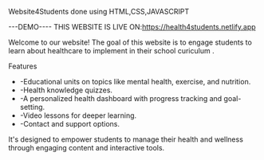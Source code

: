 Website4Students
done using HTML,CSS,JAVASCRIPT


---DEMO----
THIS WEBSITE IS LIVE ON:https://health4students.netlify.app

 Welcome to our website!
 The goal of this website is to engage students to learn about healthcare to implement in their school curiculum .

Features

* -Educational units on topics like mental health, exercise, and nutrition.
* -Health knowledge quizzes.
* -A personalized health dashboard with progress tracking and goal-setting.
* -Video lessons for deeper learning.
* -Contact and support options.

 It's designed to empower students to manage their health and wellness through engaging content and interactive tools.







